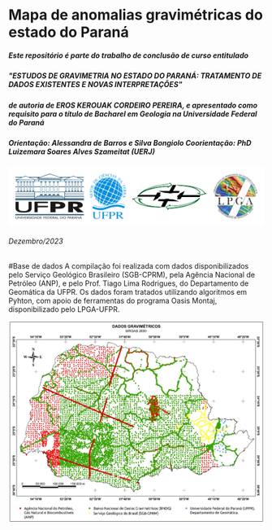 # Mapa de anomalias gravimétricas do estado do Paraná
##### Este repositório é parte do trabalho de conclusão de curso entitulado 
##### "ESTUDOS DE GRAVIMETRIA NO ESTADO DO PARANÁ: TRATAMENTO DE DADOS EXISTENTES E NOVAS INTERPRETAÇÕES"
##### de autoria de EROS KEROUAK CORDEIRO PEREIRA, e apresentado como requisito para o título de Bacharel em Geologia na Universidade Federal do Paraná
##### Orientação: Alessandra de Barros e Silva Bongiolo   Coorientação: PhD Luizemara Soares Alves Szameitat (UERJ)
![](https://github.com/ErosKerouak/gravPR/blob/main/logos.png)
###### Dezembro/2023

#Base de dados
A compilação foi realizada com dados disponibilizados pelo Serviço Geológico Brasileiro (SGB-CPRM), pela Agência Nacional de Petróleo (ANP), e pelo Prof. Tiago Lima Rodrigues, do Departamento de Geomática da UFPR. Os dados foram tratados utilizando algoritmos em Pyhton, com apoio de ferramentas do programa Oasis Montaj, disponibilizado pelo LPGA-UFPR. 

![](https://github.com/ErosKerouak/gravPR/blob/main/img/basemap.jpg)

